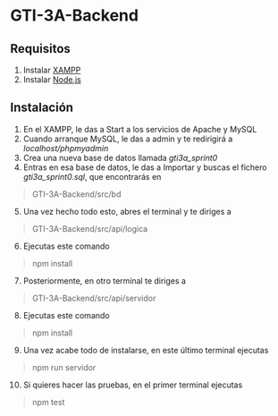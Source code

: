 # GTI-3A-Backend

## Requisitos

1. Instalar [XAMPP](https://www.apachefriends.org/es/index.html)
2. Instalar [Node.js](https://nodejs.org/es/download/)

## Instalación
1. En el XAMPP, le das a Start a los servicios de Apache y MySQL
2. Cuando arranque MySQL, le das a admin y te redirigirá a *localhost/phpmyadmin*
3. Crea una nueva base de datos llamada *gti3a_sprint0*
4. Entras en esa base de datos, le das a Importar y buscas el fichero *gti3a_sprint0.sql*, que encontrarás en
> GTI-3A-Backend/src/bd
5. Una vez hecho todo esto, abres el terminal y te diriges a
> GTI-3A-Backend/src/api/logica
6. Ejecutas este comando
> npm install
7. Posteriormente, en otro terminal te diriges a
> GTI-3A-Backend/src/api/servidor
8. Ejecutas este comando
> npm install
9. Una vez acabe todo de instalarse, en este último terminal ejecutas
> npm run servidor
10. Si quieres hacer las pruebas, en el primer terminal ejecutas
> npm test
